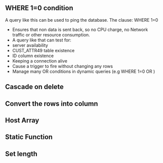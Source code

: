 ## WHERE 1=0 condition
A query like this can be used to ping the database. 
The clause:  WHERE 1=0  
-  Ensures that non data is sent back, so no CPU charge, no Network traffic or other resource consumption.  
-  A query like that can test for:
-  server availability
-  CUST_ATTR49 table existence
-  ID column existence
-  Keeping a connection alive
-  Cause a trigger to fire without changing any rows
-  Manage many OR conditions in dynamic queries (e.g WHERE 1=0 OR <condition>)

## Cascade on delete

## Convert the rows into column

## Host Array
## Static Function
## Set length
